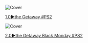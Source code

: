 <!--

<details>
<summary>layout: page
title: "the Getaway"
permalink: https://jeuxsf.github.io/JSF/sony/theGetaway/

</details>
  
#### hidden field with metadata

-->


![Cover](https://www.mobygames.com/images/covers/s/18208-the-getaway-playstation-2-front-cover.jpg)

[1.0►the Getaway #PS2](https://ouo.io/3ouE3q)

![Cover](https://www.mobygames.com/images/covers/l/18208-the-getaway-playstation-2-front-cover.jpg)

[2.0►the Getaway Black Monday #PS2](https://ouo.io/NFq15X)
